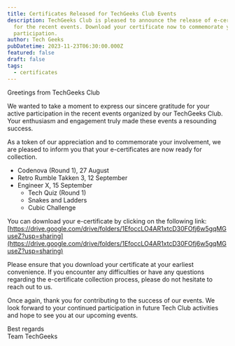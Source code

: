 ```yaml
---
title: Certificates Released for TechGeeks Club Events
description: TechGeeks Club is pleased to announce the release of e-certificates
  for the recent events. Download your certificate now to commemorate your
  participation.
author: Tech Geeks
pubDatetime: 2023-11-23T06:30:00.000Z
featured: false
draft: false
tags:
  - certificates
---
```

Greetings from TechGeeks Club

We wanted to take a moment to express our sincere gratitude for your active participation in the recent events organized by our TechGeeks Club. Your enthusiasm and engagement truly made these events a resounding success.

As a token of our appreciation and to commemorate your involvement, we are pleased to inform you that your e-certificates are now ready for collection.

*   Codenova (Round 1), 27 August
*   Retro Rumble Takken 3, 12 September
*   Engineer X, 15 September
    *   Tech Quiz (Round 1)
    *   Snakes and Ladders
    *   Cubic Challenge

You can download your e-certificate by clicking on the following link: [https://drive.google.com/drive/folders/1EfoccLO4AR1xtcD30FOfj6w5gqMGuseZ?usp=sharing](https://drive.google.com/drive/folders/1EfoccLO4AR1xtcD30FOfj6w5gqMGuseZ?usp=sharing)

Please ensure that you download your certificate at your earliest convenience. If you encounter any difficulties or have any questions regarding the e-certificate collection process, please do not hesitate to reach out to us.

Once again, thank you for contributing to the success of our events. We look forward to your continued participation in future Tech Club activities and hope to see you at our upcoming events.

Best regards  
Team TechGeeks
